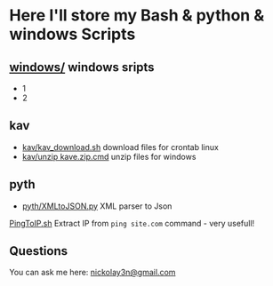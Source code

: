 # Here I'll store my Bash & python & windows Scripts

## [windows/](https://github.com/nickolay3n/scripts/tree/main/windows/) windows sripts

+ 1
+ 2



## kav

+ [kav/kav_download.sh](https://github.com/nickolay3n/scripts/blob/main/kav/kav_download.sh) download files for crontab linux
+ [kav/unzip kave.zip.cmd](https://github.com/nickolay3n/scripts/blob/main/kav/unzip%20kave.zip.cmd) unzip files for windows


## pyth

+ [pyth/XMLtoJSON.py](https://github.com/nickolay3n/scripts/blob/main/pyth/XMLtoJSON.py) XML parser to Json


[PingToIP.sh](https://github.com/nickolay3n/scripts/blob/main/PingToIP.sh) Extract IP from `ping site.com` command - very usefull!


## Questions

You can ask me here: nickolay3n@gmail.com
